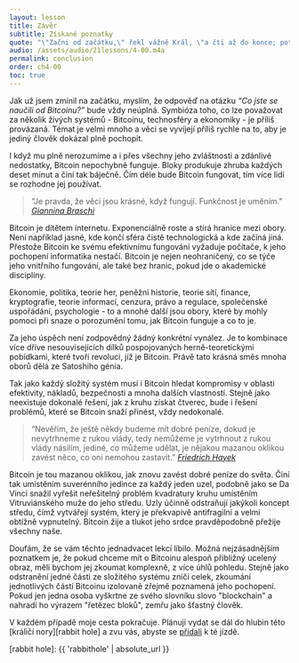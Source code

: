 ```yaml
---
layout: lesson
title: Závěr
subtitle: Získané poznatky
quote: "\"Začni od začátku,\" řekl vážně Král, \"a čti až do konce; potom přestaň.\""
audio: /assets/audio/21lessons/4-00.m4a
permalink: conclusion
order: ch4-00
toc: true
---
```


Jak už jsem zmínil na začátku, myslím, že odpověď na otázku *“Co jste se naučili 
od Bitcoinu?”* bude vždy neúplná. Symbióza toho, co lze považovat za několik 
živých systémů - Bitcoinu, technosféry a ekonomiky - je příliš provázaná. Témat 
je velmi mnoho a věci se vyvíjejí příliš rychle na to, aby je jediný člověk 
dokázal plně pochopit.

I když mu plně nerozumíme a i přes všechny jeho zvláštnosti a zdánlivé nedostatky, 
Bitcoin nepochybně funguje. Bloky produkuje zhruba každých deset minut a činí tak 
báječně. Čím déle bude Bitcoin fungovat, tím více lidí se rozhodne jej používat.

> "Je pravda, že věci jsou krásné, když fungují. Funkčnost je uměním."
> <cite>[Giannina Braschi]</cite>

Bitcoin je dítětem internetu. Exponenciálně roste a stírá hranice mezi obory. 
Není například jasné, kde končí sféra čistě technologická a kde začíná jiná. 
Přestože Bitcoin ke svému efektivnímu fungování vyžaduje počítače, k jeho 
pochopení informatika nestačí. Bitcoin je nejen neohraničený, co se týče jeho 
vnitřního fungování, ale také bez hranic, pokud jde o akademické disciplíny.

Ekonomie, politika, teorie her, peněžní historie, teorie sítí, finance, 
kryptografie, teorie informací, cenzura, právo a regulace, společenské 
uspořádání, psychologie - to a mnohé další jsou obory, které by mohly pomoci 
při snaze o porozumění tomu, jak Bitcoin funguje a co to je.

Za jeho úspěch není zodpovědný žádný konkrétní vynález. Je to kombinace více 
dříve nesouvisejících dílků pospojovaných herně-teoretickými pobídkami, které 
tvoří revoluci, jíž je Bitcoin. Právě tato krásná směs mnoha oborů dělá 
ze Satoshiho génia.

Tak jako každý složitý systém musí i Bitcoin hledat kompromisy v oblasti 
efektivity, nákladů, bezpečnosti a mnoha dalších vlastností. Stejně jako 
neexistuje dokonalé řešení, jak z kruhu získat čtverec, bude i řešení problémů, 
které se Bitcoin snaží přinést, vždy nedokonalé.

> “Nevěřím, že ještě někdy budeme mít dobré peníze, dokud je nevytrhneme z rukou 
> vlády, tedy nemůžeme je vytrhnout z rukou vlády násilím, jediné, co můžeme udělat, 
> je nějakou mazanou oklikou zavést něco, co oni nemohou zastavit.”
> <cite>[Friedrich Hayek][sly roundabout way]</cite>

Bitcoin je tou mazanou oklikou, jak znovu zavést dobré peníze do světa. Činí tak 
umístěním suverénního jedince za každý jeden uzel, podobně jako se Da Vinci snažil 
vyřešit neřešitelný problém kvadratury kruhu umístěním Vitruviánského muže do jeho 
středu. Uzly účinně odstraňují jakýkoli koncept středu, čímž vytvářejí systém, 
který je překvapivě antifragilní a velmi obtížně vypnutelný. Bitcoin žije a tlukot 
jeho srdce pravděpodobně přežije všechny naše.

Doufám, že se vám těchto jednadvacet lekcí líbilo. Možná nejzásadnějším poznatkem 
je, že pokud chceme mít o Bitcoinu alespoň přibližný ucelený obraz, měli bychom jej 
zkoumat komplexně, z více úhlů pohledu. Stejně jako odstranění jedné části ze složitého 
systému zničí celek, zkoumání jednotlivých částí Bitcoinu izolovaně zřejmě poznamená 
jeho pochopení. Pokud jen jedna osoba vyškrtne ze svého slovníku slovo "blockchain" 
a nahradí ho výrazem "řetězec bloků", zemřu jako šťastný člověk.

V každém případě moje cesta pokračuje. Plánuji vydat se dál do hlubin této [králičí nory][rabbit hole] 
a zvu vás, abyste se [přidali][patreon] k té jízdě.

<!--[Koupit knihu »][amazon]-->

<!-- Patreon -->
[patreon]: https://patreon.com/dergigi
[amazon]: https://amzn.to/2Wa4qJo

<!-- Wikipedia -->
[alice]: https://en.wikipedia.org/wiki/Alice%27s_Adventures_in_Wonderland
[carroll]: https://en.wikipedia.org/wiki/Lewis_Carroll

<!-- Internal -->
[sly roundabout way]: https://youtu.be/EYhEDxFwFRU?t=1124
[Giannina Braschi]: https://en.wikipedia.org/wiki/Braschi%27s_Empire_of_Dreams
[rabbit hole]: {{ 'rabbithole' | absolute_url }}
